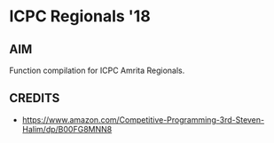 # ICPC Regionals '18

AIM
--------
Function compilation for ICPC Amrita Regionals.

CREDITS
--------
- https://www.amazon.com/Competitive-Programming-3rd-Steven-Halim/dp/B00FG8MNN8
